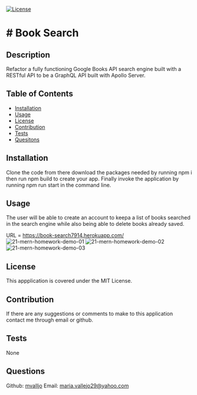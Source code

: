 [![License](https://img.shields.io/badge/License-MIT-yellow.svg)](https://spdx.org/licenses/MIT.html)
# # Book Search
## Description
Refactor a fully functioning Google Books API search engine built with a RESTful API to be a GraphQL API built with Apollo Server.

## Table of Contents
- [Installation](#installation)
- [Usage](#usage)
- [License](#license)
- [Contribution](#contribution)
- [Tests](#tests)
- [Quesitons](#questions)
## Installation
Clone the code from there download the packages needed by running npm i then run npm build to create your app. Finally invoke the application by running npm run start in the command line.

## Usage
The user will be able to create an account to keepa a list of books searched in the search engine while also being able to delete books already saved.

URL = https://book-search7914.herokuapp.com/
![21-mern-homework-demo-01](https://user-images.githubusercontent.com/86633258/147746733-5fcb7091-6b7c-467c-b473-d540aed81576.gif)
![21-mern-homework-demo-02](https://user-images.githubusercontent.com/86633258/147746848-054706d7-5e1b-4d8f-9b87-01ec7476a8be.gif)
![21-mern-homework-demo-03](https://user-images.githubusercontent.com/86633258/147746853-8d014853-a95b-40a7-8837-ed06b1f4fcf8.gif)

## License
This appplication is covered under the MIT License.
## Contribution
If there are any suggestions or comments to make to this application contact me through email or github.
## Tests
None
## Questions
Github: [mvalljo](https://github.com/mvalljo)
Email: maria.vallejo29@yahoo.com
